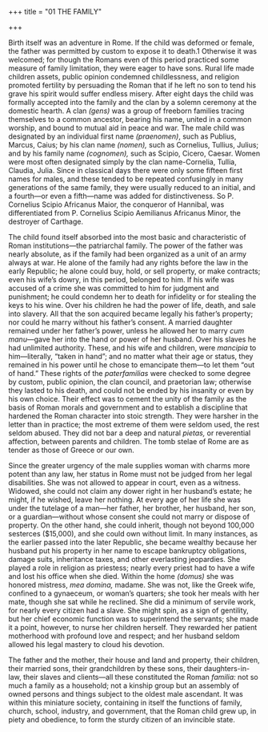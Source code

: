 +++
title = "01 THE FAMILY"

+++

Birth itself was an adventure in Rome. If the child was deformed or female, the father was permitted by custom to expose it to death.1 Otherwise it was welcomed; for though the Romans even of this period practiced some measure of family limitation, they were eager to have sons. Rural life made children assets, public opinion condemned childlessness, and religion promoted fertility by persuading the Roman that if he left no son to tend his grave his spirit would suffer endless misery. After eight days the child was formally accepted into the family and the clan by a solemn ceremony at the domestic hearth. A clan *\(gens\)* was a group of freeborn families tracing themselves to a common ancestor, bearing his name, united in a common worship, and bound to mutual aid in peace and war. The male child was designated by an individual first name *\(praenomen\)*, such as Publius, Marcus, Caius; by his clan name *\(nomen\),* such as Cornelius, Tullius, Julius; and by his family name *\(cognomen\),* such as Scipio, Cicero, Caesar. Women were most often designated simply by the clan name-Cornelia, Tullia, Claudia, Julia. Since in classical days there were only some fifteen first names for males, and these tended to be repeated confusingly in many generations of the same family, they were usually reduced to an initial, and a fourth—or even a fifth—name was added for distinctiveness. So P. Cornelius Scipio Africanus Maior, the conqueror of Hannibal, was differentiated from P. Cornelius Scipio Aemilianus Africanus Minor, the destroyer of Carthage.

The child found itself absorbed into the most basic and characteristic of Roman institutions—the patriarchal family. The power of the father was nearly absolute, as if the family had been organized as a unit of an army always at war. He alone of the family had any rights before the law in the early Republic; he alone could buy, hold, or sell property, or make contracts; even his wife’s dowry, in this period, belonged to him. If his wife was accused of a crime she was committed to him for judgment and punishment; he could condemn her to death for infidelity or for stealing the keys to his wine. Over his children he had the power of life, death, and sale into slavery. All that the son acquired became legally his father’s property; nor could he marry without his father’s consent. A married daughter remained under her father’s power, unless he allowed her to marry *cum manu*—gave her into the hand or power of her husband. Over his slaves he had unlimited authority. These, and his wife and children, were *mancipia* to him—literally, “taken in hand”; and no matter what their age or status, they remained in his power until he chose to emancipate them—to let them “out of hand.” These rights of the *paterfamilias* were checked to some degree by custom, public opinion, the clan council, and praetorian law; otherwise they lasted to his death, and could not be ended by his insanity or even by his own choice. Their effect was to cement the unity of the family as the basis of Roman morals and government and to establish a discipline that hardened the Roman character into stoic strength. They were harsher in the letter than in practice; the most extreme of them were seldom used, the rest seldom abused. They did not bar a deep and natural *pietas,* or reverential affection, between parents and children. The tomb stelae of Rome are as tender as those of Greece or our own.

Since the greater urgency of the male supplies woman with charms more potent than any law, her status in Rome must not be judged from her legal disabilities. She was not allowed to appear in court, even as a witness. Widowed, she could not claim any dower right in her husband’s estate; he might, if he wished, leave her nothing. At every age of her life she was under the tutelage of a man—her father, her brother, her husband, her son, or a guardian—without whose consent she could not marry or dispose of property. On the other hand, she could inherit, though not beyond 100,000 sesterces \($15,000\), and she could own without limit. In many instances, as the earlier passed into the later Republic, she became wealthy because her husband put his property in her name to escape bankruptcy obligations, damage suits, inheritance taxes, and other everlasting jeopardies. She played a role in religion as priestess; nearly every priest had to have a wife and lost his office when she died. Within the home *\(domus\)* she was honored mistress, *mea domina,* madame. She was not, like the Greek wife, confined to a gynaeceum, or woman’s quarters; she took her meals with her mate, though she sat while he reclined. She did a minimum of servile work, for nearly every citizen had a slave. She might spin, as a sign of gentility, but her chief economic function was to superintend the servants; she made it a point, however, to nurse her children herself. They rewarded her patient motherhood with profound love and respect; and her husband seldom allowed his legal mastery to cloud his devotion.

The father and the mother, their house and land and property, their children, their married sons, their grandchildren by these sons, their daughters-in-law, their slaves and clients—all these constituted the Roman *familia:* not so much a family as a household; not a kinship group but an assembly of owned persons and things subject to the oldest male ascendant. It was within this miniature society, containing in itself the functions of family, church, school, industry, and government, that the Roman child grew up, in piety and obedience, to form the sturdy citizen of an invincible state.


